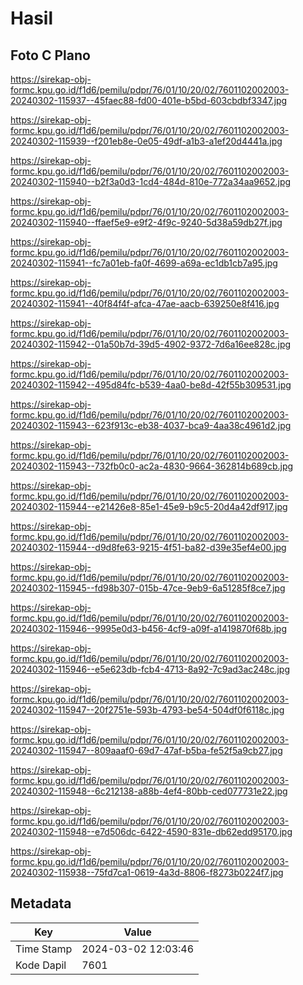 # Hasil

## Foto C Plano

https://sirekap-obj-formc.kpu.go.id/f1d6/pemilu/pdpr/76/01/10/20/02/7601102002003-20240302-115937--45faec88-fd00-401e-b5bd-603cbdbf3347.jpg

https://sirekap-obj-formc.kpu.go.id/f1d6/pemilu/pdpr/76/01/10/20/02/7601102002003-20240302-115939--f201eb8e-0e05-49df-a1b3-a1ef20d4441a.jpg

https://sirekap-obj-formc.kpu.go.id/f1d6/pemilu/pdpr/76/01/10/20/02/7601102002003-20240302-115940--b2f3a0d3-1cd4-484d-810e-772a34aa9652.jpg

https://sirekap-obj-formc.kpu.go.id/f1d6/pemilu/pdpr/76/01/10/20/02/7601102002003-20240302-115940--ffaef5e9-e9f2-4f9c-9240-5d38a59db27f.jpg

https://sirekap-obj-formc.kpu.go.id/f1d6/pemilu/pdpr/76/01/10/20/02/7601102002003-20240302-115941--fc7a01eb-fa0f-4699-a69a-ec1db1cb7a95.jpg

https://sirekap-obj-formc.kpu.go.id/f1d6/pemilu/pdpr/76/01/10/20/02/7601102002003-20240302-115941--40f84f4f-afca-47ae-aacb-639250e8f416.jpg

https://sirekap-obj-formc.kpu.go.id/f1d6/pemilu/pdpr/76/01/10/20/02/7601102002003-20240302-115942--01a50b7d-39d5-4902-9372-7d6a16ee828c.jpg

https://sirekap-obj-formc.kpu.go.id/f1d6/pemilu/pdpr/76/01/10/20/02/7601102002003-20240302-115942--495d84fc-b539-4aa0-be8d-42f55b309531.jpg

https://sirekap-obj-formc.kpu.go.id/f1d6/pemilu/pdpr/76/01/10/20/02/7601102002003-20240302-115943--623f913c-eb38-4037-bca9-4aa38c4961d2.jpg

https://sirekap-obj-formc.kpu.go.id/f1d6/pemilu/pdpr/76/01/10/20/02/7601102002003-20240302-115943--732fb0c0-ac2a-4830-9664-362814b689cb.jpg

https://sirekap-obj-formc.kpu.go.id/f1d6/pemilu/pdpr/76/01/10/20/02/7601102002003-20240302-115944--e21426e8-85e1-45e9-b9c5-20d4a42df917.jpg

https://sirekap-obj-formc.kpu.go.id/f1d6/pemilu/pdpr/76/01/10/20/02/7601102002003-20240302-115944--d9d8fe63-9215-4f51-ba82-d39e35ef4e00.jpg

https://sirekap-obj-formc.kpu.go.id/f1d6/pemilu/pdpr/76/01/10/20/02/7601102002003-20240302-115945--fd98b307-015b-47ce-9eb9-6a51285f8ce7.jpg

https://sirekap-obj-formc.kpu.go.id/f1d6/pemilu/pdpr/76/01/10/20/02/7601102002003-20240302-115946--9995e0d3-b456-4cf9-a09f-a1419870f68b.jpg

https://sirekap-obj-formc.kpu.go.id/f1d6/pemilu/pdpr/76/01/10/20/02/7601102002003-20240302-115946--e5e623db-fcb4-4713-8a92-7c9ad3ac248c.jpg

https://sirekap-obj-formc.kpu.go.id/f1d6/pemilu/pdpr/76/01/10/20/02/7601102002003-20240302-115947--20f2751e-593b-4793-be54-504df0f6118c.jpg

https://sirekap-obj-formc.kpu.go.id/f1d6/pemilu/pdpr/76/01/10/20/02/7601102002003-20240302-115947--809aaaf0-69d7-47af-b5ba-fe52f5a9cb27.jpg

https://sirekap-obj-formc.kpu.go.id/f1d6/pemilu/pdpr/76/01/10/20/02/7601102002003-20240302-115948--6c212138-a88b-4ef4-80bb-ced077731e22.jpg

https://sirekap-obj-formc.kpu.go.id/f1d6/pemilu/pdpr/76/01/10/20/02/7601102002003-20240302-115948--e7d506dc-6422-4590-831e-db62edd95170.jpg

https://sirekap-obj-formc.kpu.go.id/f1d6/pemilu/pdpr/76/01/10/20/02/7601102002003-20240302-115938--75fd7ca1-0619-4a3d-8806-f8273b0224f7.jpg


## Metadata

| Key        | Value               |
| ---------- | ------------------- |
| Time Stamp | 2024-03-02 12:03:46 |
| Kode Dapil | 7601                |




